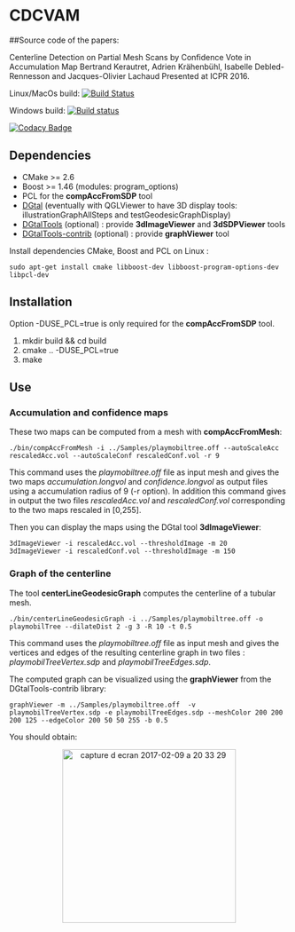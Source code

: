 # CDCVAM

##Source code of the papers:

Centerline Detection on Partial Mesh Scans by Confidence Vote in Accumulation Map
Bertrand Kerautret, Adrien Krähenbühl, Isabelle Debled-Rennesson and Jacques-Olivier Lachaud
Presented at ICPR 2016.



Linux/MacOs build: [![Build Status](https://travis-ci.com/kerautret/CDCVAM.svg?token=yURwTCTvpqppf6PxJuXv&branch=master)](https://travis-ci.com/kerautret/CDCVAM)

Windows build: [![Build status](https://ci.appveyor.com/api/projects/status/ta5k0fvxmgaj3y4u?svg=true)](https://ci.appveyor.com/project/kerautret/cdcvam)

[![Codacy Badge](https://api.codacy.com/project/badge/Grade/2a4e66031f4e4058bad43e440c464e11)](https://www.codacy.com/app/kerautret/CDCVAM?utm_source=github.com&amp;utm_medium=referral&amp;utm_content=kerautret/CDCVAM&amp;utm_campaign=Badge_Grade)

## Dependencies

- CMake >= 2.6
- Boost >= 1.46 (modules: program_options)
- PCL for the **compAccFromSDP** tool
- [DGtal](https://github.com/DGtal-team/DGtal) 
   (eventually with QGLViewer to have 3D display tools: illustrationGraphAllSteps and testGeodesicGraphDisplay)
- [DGtalTools](https://github.com/DGtal-team/DGtalTools) (optional) : provide **3dImageViewer** and **3dSDPViewer** tools
- [DGtalTools-contrib](https://github.com/DGtal-team/DGtalTools-contrib.git) (optional) : provide **graphViewer** tool

Install dependencies CMake, Boost and PCL on Linux :
```
sudo apt-get install cmake libboost-dev libboost-program-options-dev libpcl-dev
```

## Installation

Option -DUSE_PCL=true is only required for the **compAccFromSDP** tool.

1. mkdir build && cd build
2. cmake .. -DUSE_PCL=true
3. make

## Use

### Accumulation and confidence maps

These two maps can be computed from a mesh with **compAccFromMesh**:

```
./bin/compAccFromMesh -i ../Samples/playmobiltree.off --autoScaleAcc rescaledAcc.vol --autoScaleConf rescaledConf.vol -r 9
```

This command uses the *playmobiltree.off* file as input mesh and gives the two maps *accumulation.longvol* and *confidence.longvol* as output files using a accumulation radius of 9 (-r option).
In addition this command gives in output the two files *rescaledAcc.vol* and *rescaledConf.vol* corresponding to the two maps rescaled in [0,255].

Then you can display the maps using the DGtal tool **3dImageViewer**:

```
3dImageViewer -i rescaledAcc.vol --thresholdImage -m 20
3dImageViewer -i rescaledConf.vol --thresholdImage -m 150
```

### Graph of the centerline

The tool **centerLineGeodesicGraph** computes the centerline of a tubular mesh.

```
./bin/centerLineGeodesicGraph -i ../Samples/playmobiltree.off -o playmobilTree --dilateDist 2 -g 3 -R 10 -t 0.5
```

This command uses the *playmobiltree.off* file as input mesh and gives the vertices and edges of the resulting centerline graph in two files : *playmobilTreeVertex.sdp* and *playmobilTreeEdges.sdp*.

The computed graph can be visualized using the **graphViewer** from the DGtalTools-contrib library:

```
graphViewer -m ../Samples/playmobiltree.off  -v playmobilTreeVertex.sdp -e playmobilTreeEdges.sdp --meshColor 200 200 200 125 --edgeColor 200 50 50 255 -b 0.5
```
You should obtain:
<br>
<center><img width="313" alt="capture d ecran 2017-02-09 a 20 33 29" src="https://cloud.githubusercontent.com/assets/772865/22905672/726ffe62-f241-11e6-8e0b-76994bfb0b79.png">
</center>

